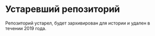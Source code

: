 # Устаревший репозиторий

Репозиторий устарел, будет зархивирован для истории и удален в течении 2019 года.
